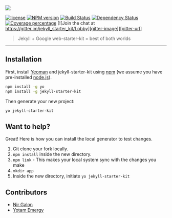 <img src="https://github.com/nirgn975/jekyll-starter-kit/blob/master/images/jekyll-starter-kit.png" />


[![license][license-image]][license-url] [![NPM version][npm-image]][npm-url] [![Build Status][travis-image]][travis-url] [![Dependency Status][daviddm-image]][daviddm-url] [![Coverage percentage][coveralls-image]][coveralls-url] [![Join the chat at https://gitter.im/jekyll_starter_kit/Lobby][gitter-image]][gitter-url]

> Jekyll + Google web-starter-kit = best of both worlds

---

## Installation

First, install [Yeoman](http://yeoman.io) and jekyll-starter-kit using [npm](https://www.npmjs.com/) (we assume you have pre-installed [node.js](https://nodejs.org/)).

```bash
npm install -g yo
npm install -g jekyll-starter-kit
```

Then generate your new project:

```bash
yo jekyll-starter-kit
```

## Want to help?

Great! Here is how you can install the local generator to test changes.

  1. Git clone your fork locally.
  2. `npm install` inside the new directory.
  3. `npm link` - This makes your local system sync with the changes you make
  4. `mkdir app`
  5. Inside the new directory, initiate `yo jekyll-starter-kit`

## Contributors

  * [Nir Galon](http://nirgn.com)
  * [Yotam Emergy](http://ydesign.webflow.io/)

[license-image]: https://img.shields.io/badge/license-ISC-blue.svg
[license-url]: https://github.com/nirgn975/jekyll-starter-kit/blob/master/LICENSE
[npm-image]: https://badge.fury.io/js/jekyll-starter-kit.svg
[npm-url]: https://npmjs.org/package/jekyll-starter-kit
[travis-image]: https://travis-ci.org/nirgn975/jekyll-starter-kit.svg?branch=master
[travis-url]: https://travis-ci.org/nirgn975/jekyll-starter-kit
[daviddm-image]: https://david-dm.org/nirgn975/jekyll-starter-kit.svg?theme=shields.io
[daviddm-url]: https://david-dm.org/nirgn975/jekyll-starter-kit
[coveralls-image]: https://coveralls.io/repos/nirgn975/jekyll-starter-kit/badge.svg
[coveralls-url]: https://coveralls.io/r/nirgn975/jekyll-starter-kit
[gitter-image]: https://badges.gitter.im/jekyll-starter-kit/Lobby.svg
[gitter-url]: https://gitter.im/jekyll_starter_kit/Lobby?utm_source=badge&utm_medium=badge&utm_campaign=pr-badge&utm_content=badge
